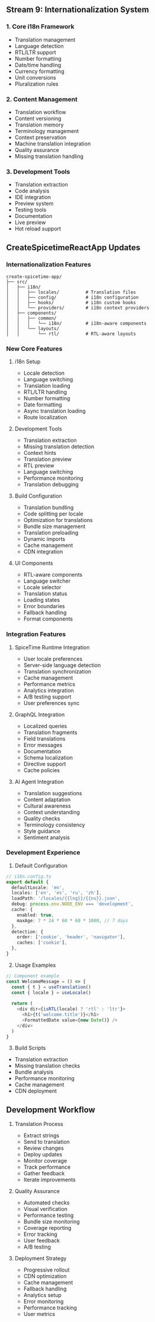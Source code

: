 ## Stream 9: Internationalization System

### 1. Core i18n Framework
- Translation management
- Language detection
- RTL/LTR support
- Number formatting
- Date/time handling
- Currency formatting
- Unit conversions
- Pluralization rules

### 2. Content Management
- Translation workflow
- Content versioning
- Translation memory
- Terminology management
- Context preservation
- Machine translation integration
- Quality assurance
- Missing translation handling

### 3. Development Tools
- Translation extraction
- Code analysis
- IDE integration
- Preview system
- Testing tools
- Documentation
- Live preview
- Hot reload support

## CreateSpicetimeReactApp Updates

### Internationalization Features
```
create-spicetime-app/
├── src/
│   ├── i18n/
│   │   ├── locales/          # Translation files
│   │   ├── config/           # i18n configuration
│   │   ├── hooks/            # i18n custom hooks
│   │   └── providers/        # i18n context providers
│   ├── components/
│   │   ├── common/
│   │   │   └── i18n/         # i18n-aware components
│   │   └── layouts/
│   │       └── rtl/          # RTL-aware layouts
```

### New Core Features
1. i18n Setup
   - Locale detection
   - Language switching
   - Translation loading
   - RTL/LTR handling
   - Number formatting
   - Date formatting
   - Async translation loading
   - Route localization

2. Development Tools
   - Translation extraction
   - Missing translation detection
   - Context hints
   - Translation preview
   - RTL preview
   - Language switching
   - Performance monitoring
   - Translation debugging

3. Build Configuration
   - Translation bundling
   - Code splitting per locale
   - Optimization for translations
   - Bundle size management
   - Translation preloading
   - Dynamic imports
   - Cache management
   - CDN integration

4. UI Components
   - RTL-aware components
   - Language switcher
   - Locale selector
   - Translation status
   - Loading states
   - Error boundaries
   - Fallback handling
   - Format components

### Integration Features

1. SpiceTime Runtime Integration
   - User locale preferences
   - Server-side language detection
   - Translation synchronization
   - Cache management
   - Performance metrics
   - Analytics integration
   - A/B testing support
   - User preferences sync

2. GraphQL Integration
   - Localized queries
   - Translation fragments
   - Field translations
   - Error messages
   - Documentation
   - Schema localization
   - Directive support
   - Cache policies

3. AI Agent Integration
   - Translation suggestions
   - Content adaptation
   - Cultural awareness
   - Context understanding
   - Quality checks
   - Terminology consistency
   - Style guidance
   - Sentiment analysis

### Development Experience

1. Default Configuration
```typescript
// i18n.config.ts
export default {
  defaultLocale: 'en',
  locales: ['en', 'es', 'ru', 'zh'],
  loadPath: '/locales/{{lng}}/{{ns}}.json',
  debug: process.env.NODE_ENV === 'development',
  cache: {
    enabled: true,
    maxAge: 7 * 24 * 60 * 60 * 1000, // 7 days
  },
  detection: {
    order: ['cookie', 'header', 'navigator'],
    caches: ['cookie'],
  },
}
```

2. Usage Examples
```typescript
// Component example
const WelcomeMessage = () => {
  const { t } = useTranslation()
  const { locale } = useLocale()
  
  return (
    <div dir={isRTL(locale) ? 'rtl' : 'ltr'}>
      <h1>{t('welcome.title')}</h1>
      <FormattedDate value={new Date()} />
    </div>
  )
}
```

3. Build Scripts
- Translation extraction
- Missing translation checks
- Bundle analysis
- Performance monitoring
- Cache management
- CDN deployment

## Development Workflow

1. Translation Process
   - Extract strings
   - Send to translation
   - Review changes
   - Deploy updates
   - Monitor coverage
   - Track performance
   - Gather feedback
   - Iterate improvements

2. Quality Assurance
   - Automated checks
   - Visual verification
   - Performance testing
   - Bundle size monitoring
   - Coverage reporting
   - Error tracking
   - User feedback
   - A/B testing

3. Deployment Strategy
   - Progressive rollout
   - CDN optimization
   - Cache management
   - Fallback handling
   - Analytics setup
   - Error monitoring
   - Performance tracking
   - User metrics
